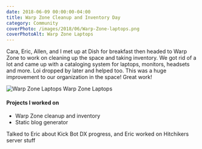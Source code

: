 ```yaml
---
date: 2018-06-09 00:00:00-04:00
title: Warp Zone Cleanup and Inventory Day
category: Community
coverPhoto: /images/2018/06/Warp-Zone-laptops.png
coverPhotoAlt: Warp Zone Laptops
---
```



Cara, Eric, Allen, and I met up at Dish for breakfast then headed to Warp Zone to work on cleaning up the space and taking inventory. We got rid of a lot and came up with a cataloging system for laptops, monitors, headsets and more. Loi dropped by later and helped too. This was a huge improvement to our organization in the space! Great work!


![Warp Zone Laptops](/images/2018/06/Warp-Zone-laptops2.png)
Warp Zone Laptops


#### Projects I worked on

- Warp Zone cleanup and inventory
- Static blog generator

Talked to Eric about Kick Bot DX progress, and Eric worked on Hitchikers server stuff
